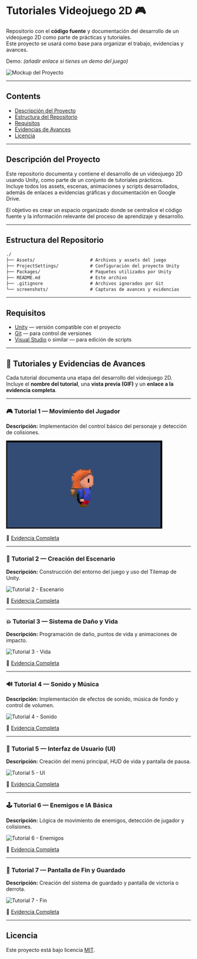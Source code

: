 
# Tutoriales Videojuego 2D 🎮

Repositorio con el **código fuente** y documentación del desarrollo de un videojuego 2D como parte de prácticas y tutoriales.  
Este proyecto se usará como base para organizar el trabajo, evidencias y avances.

Demo: *(añadir enlace si tienes un demo del juego)*

![Mockup del Proyecto](https://www.milcursosgratis.com/wp-content/uploads/2017/06/curso-crear-videojuego-2d-unity.jpg)  

---

## Contents
* [Descripción del Proyecto](#descripción-del-proyecto)
* [Estructura del Repositorio](#estructura-del-repositorio)
* [Requisitos](#requisitos)
* [Evidencias de Avances](#evidencias-de-avances)
* [Licencia](#licencia)

---

## Descripción del Proyecto

Este repositorio documenta y contiene el desarrollo de un videojuego 2D usando Unity, como parte de un conjunto de tutoriales prácticos.  
Incluye todos los assets, escenas, animaciones y scripts desarrollados, además de enlaces a evidencias gráficas y documentación en Google Drive.

El objetivo es crear un espacio organizado donde se centralice el código fuente y la información relevante del proceso de aprendizaje y desarrollo.

---

## Estructura del Repositorio

```
./
├── Assets/                     # Archivos y assets del juego
├── ProjectSettings/            # Configuración del proyecto Unity
├── Packages/                   # Paquetes utilizados por Unity
├── README.md                   # Este archivo
├── .gitignore                  # Archivos ignorados por Git
└── screenshots/                # Capturas de avances y evidencias
```

---

## Requisitos

- [Unity](https://unity.com/) — versión compatible con el proyecto  
- [Git](https://git-scm.com/) — para control de versiones  
- [Visual Studio](https://visualstudio.microsoft.com/) o similar — para edición de scripts

---

## 🧩 Tutoriales y Evidencias de Avances

Cada tutorial documenta una etapa del desarrollo del videojuego 2D.  
Incluye el **nombre del tutorial**, una **vista previa (GIF)** y un **enlace a la evidencia completa**.

---

### 🎮 Tutorial 1 — Movimiento del Jugador
**Descripción:** Implementación del control básico del personaje y detección de colisiones.  

![Tutorial 1 - Movimiento](Gifs/Tutorial1.gif) 

🔗 [Evidencia Completa](https://docs.google.com/document/d/1XQ5JF0nqKC-NTVHdymEi49wHev40KF1fEdRN8sVhJpE/edit?usp=drive_link)

---

### 🧱 Tutorial 2 — Creación del Escenario
**Descripción:** Construcción del entorno del juego y uso del Tilemap de Unity.  

![Tutorial 2 - Escenario](screenshots/tutorial2.gif)  

🔗 [Evidencia Completa](https://drive.google.com/...)

---

### 💥 Tutorial 3 — Sistema de Daño y Vida
**Descripción:** Programación de daño, puntos de vida y animaciones de impacto.  

![Tutorial 3 - Vida](screenshots/tutorial3.gif)  

🔗 [Evidencia Completa](https://drive.google.com/...)

---

### 🔊 Tutorial 4 — Sonido y Música
**Descripción:** Implementación de efectos de sonido, música de fondo y control de volumen.  

![Tutorial 4 - Sonido](screenshots/tutorial4.gif)  

🔗 [Evidencia Completa](https://drive.google.com/...)

---

### 🧩 Tutorial 5 — Interfaz de Usuario (UI)
**Descripción:** Creación del menú principal, HUD de vida y pantalla de pausa.  

![Tutorial 5 - UI](screenshots/tutorial5.gif)  

🔗 [Evidencia Completa](https://drive.google.com/...)

---

### 🕹️ Tutorial 6 — Enemigos e IA Básica
**Descripción:** Lógica de movimiento de enemigos, detección de jugador y colisiones.  

![Tutorial 6 - Enemigos](screenshots/tutorial6.gif)  

🔗 [Evidencia Completa](https://drive.google.com/...)

---

### 🏁 Tutorial 7 — Pantalla de Fin y Guardado
**Descripción:** Creación del sistema de guardado y pantalla de victoria o derrota.  

![Tutorial 7 - Fin](screenshots/tutorial7.gif)  

🔗 [Evidencia Completa](https://drive.google.com/...)


---

## Licencia

Este proyecto está bajo licencia [MIT](https://opensource.org/licenses/MIT).
